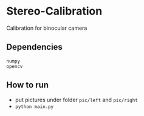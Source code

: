 # Stereo-Calibration
Calibration for binocular camera  

## Dependencies  
`numpy`  
`opencv`  

## How to run  
- put pictures under folder `pic/left` and `pic/right`
- `python main.py`  
